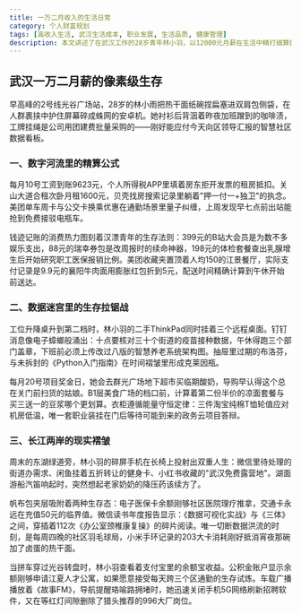 ```yaml
---
title: 一万二月收入的生活日常
category: 个人财富规划
tags: [高收入生活, 武汉生活成本, 职业发展, 生活品质, 健康管理]
description: 本文讲述了在武汉工作的28岁青年林小羽，以12000元月薪在生活中精打细算的故事。面对高昂的生活成本与职场压力，她通过细致的个人财务管理维持生活品质，并努力寻找工作与生活的平衡。文章展示了她在忙碌的工作之余，如何保持健康生活方式，同时为未来规划做准备，真实反映了大城市中职场人的日常挑战与奋斗状态。
---
```

## 武汉一万二月薪的像素级生存

早高峰的2号线光谷广场站，28岁的林小雨把热干面纸碗捏扁塞进双肩包侧袋，在人群裹挟中护住屏幕碎成蛛网的安卓机。她衬衫后背洇着昨夜加班蹭到的咖啡渍，工牌挂绳是公司用团建费批量采购的——刚好能应付今天向区领导汇报的智慧社区数据看板。

### 一、数字河流里的精算公式
每月10号工资到账9623元，个人所得税APP里填着房东拒开发票的租房抵扣。关山大道合租次卧月租1600元，贝壳找房搜索记录里躺着"押一付一+独卫"的执念。美团单车周卡与公交卡换乘优惠在通勤场景里量子纠缠，上周发现早七点前出站能抢到免费接驳电瓶车。

钱迹记账的消费热力图刻着汉漂青年的生存法则：399元的B站大会员是为数不多娱乐支出，88元的瑞幸券包是改周报时的续命神器，198元的体检套餐查出乳腺增生后开始研究职工医保报销比例。美团收藏夹置顶着人均150的江景餐厅，实际支付记录是9.9元的襄阳牛肉面用膨胀红包折到5元，配送时间精确计算到午休开始前送达。

### 二、数据迷宫里的生存拉锯战
工位升降桌升到第二档时，林小羽的二手ThinkPad同时挂着三个远程桌面。钉钉消息像电子蟑螂般涌出：十点要核对三十个街道的疫苗接种数据，午休得跑三个部门盖章，下班前必须上传改过八版的智慧养老系统架构图。抽屉里过期的布洛芬，与未拆封的《Python入门指南》在时间褶皱里形成克莱因瓶。

每月20号项目奖金日，她会去群光广场地下超市买临期酸奶，导购早认得这个总在关门前扫货的姑娘。B1层美食广场的档口前，计算着第二份半价的凉面套餐与买三送一的豆浆哪个更划算。衣柜遵循能量守恒定律：三件淘宝纯棉T恤轮值应对机房低温，唯一套职业装挂在门后等待可能到来的政务云项目答辩。

### 三、长江两岸的现实褶皱
周末的东湖绿道旁，林小羽的碎屏手机在长椅上投射出双重人生：微信里待处理的街道办需求、闲鱼挂着五折转让的健身卡、小红书收藏的"武汉免费露营地"。湖面游船汽笛响起时，突然想起老家奶奶的降压药该续方了。

帆布包夹层吸附着两种生存态：电子医保卡余额刚够社区医院理疗推拿，交通卡永远在充值50元的临界值。微信读书年度报告显示：《数据可视化实战》与《三体》之间，穿插着112次《办公室颈椎康复操》的碎片阅读。唯一切断数据洪流的时刻，是每周四晚的社区羽毛球局，小米手环记录的203大卡消耗刚好抵消宵夜那碗加了卤蛋的热干面。

当拼车穿过光谷转盘时，林小羽查看着支付宝里的余额宝收益。公积金账户显示余额刚够申请江夏人才公寓，如果愿意接受每天跨三个区通勤的生存试炼。车载广播播放着《故事FM》，导航提醒珞喻路拥堵时，她迅速关闭手机5G网络刷新招聘软件，又在等红灯间隙删除了猎头推荐的996大厂岗位。